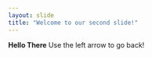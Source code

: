 ```yaml
---
layout: slide
title: "Welcome to our second slide!"
---
```

**Hello There**
Use the left arrow to go back!
